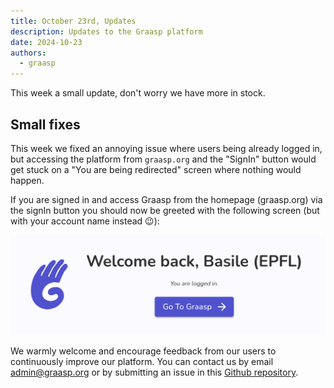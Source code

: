 ```yaml
---
title: October 23rd, Updates
description: Updates to the Graasp platform
date: 2024-10-23
authors:
  - graasp
---
```


This week a small update, don't worry we have more in stock.

<!-- Everything below this will not be shown in the post overview -->
<!-- truncate -->

## Small fixes

This week we fixed an annoying issue where users being already logged in, but accessing the platform from `graasp.org` and the "SignIn" button would get stuck on a "You are being redirected" screen where nothing would happen.

If you are signed in and access Graasp from the homepage (graasp.org) via the signIn button you should now be greeted with the following screen (but with your account name instead 😉):

![welcome screen](./screenshots/2024-10-23-welcome-screen.png)

<!-- Generic message -->

We warmly welcome and encourage feedback from our users to continuously improve our platform. You can contact us by email [admin@graasp.org](mailto:admin@graasp.org) or by submitting an issue in this [Github repository](https://github.com/graasp/graasp-feedback).
